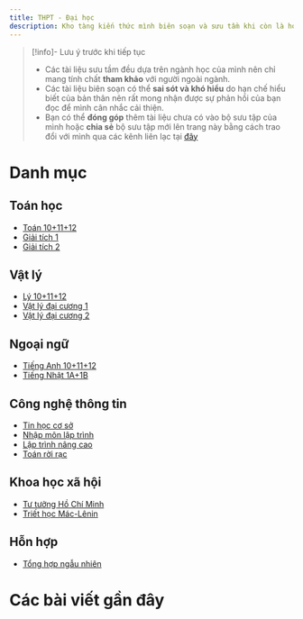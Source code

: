 ```yaml
---
title: THPT - Đại học
description: Kho tàng kiến thức mình biên soạn và sưu tầm khi còn là học sinh, sinh viên. 
---
```


> [!info]- Lưu ý trước khi tiếp tục
> - Các tài liệu sưu tầm đều dựa trên ngành học của mình nên chỉ mang tính chất **tham khảo** với người ngoài ngành.
> - Các tài liệu biên soạn có thể **sai sót và khó hiểu** do hạn chế hiểu biết của bản thân nên rất mong nhận được sự phản hồi của bạn đọc để mình cân nhắc cải thiện.
> - Bạn có thể **đóng góp** thêm tài liệu chưa có vào bộ sưu tập của mình hoặc **chia sẻ** bộ sưu tập mới lên trang này bằng cách trao đổi với mình qua các kênh liên lạc tại <a href="#footer">đây</a>

# Danh mục

## Toán học
- [Toán 10+11+12](https://drive.google.com/drive/folders/1-qYYv-LNpEqtF8BAvRFYpUHCVd1TkFnW?usp=sharing)
- [Giải tích 1](https://drive.google.com/drive/folders/1jYSeXKwBdG_kN-uKDMtaw8HjOTXij8T_?usp=sharing)
- [Giải tích 2](https://drive.google.com/drive/folders/1jdeJeeMBYHd4QWXJc-IueZuoVrH9oGdP?usp=sharing)

## Vật lý
- [Lý 10+11+12](https://drive.google.com/drive/folders/1UHnTsV-s52TuSr5_ZhKSogYBwEcfhfFH?usp=sharing)
- [Vật lý đại cương 1](https://drive.google.com/drive/folders/1t335FufspUvykw9GwpiRaOudYoosM4Jy?usp=sharing)
- [Vật lý đại cương 2](https://drive.google.com/drive/folders/1t3HvlHNsb6p-zrME6re_YzmlVNZQQrOg?usp=sharing)

## Ngoại ngữ
- [Tiếng Anh 10+11+12](https://drive.google.com/drive/folders/14GbftHNfF400e6MC8WNPmZpt5bv69Jcs?usp=sharing)
- [Tiếng Nhật 1A+1B](https://drive.google.com/drive/folders/11S6oC67DxUMxqUer43dn543IPgPzxDaB?usp=sharing)

## Công nghệ thông tin
- [Tin học cơ sở](https://drive.google.com/drive/folders/11363rgCiUozDZxqQPTU9__QkPgtvE6CT?usp=sharing)
- [Nhập môn lập trình](https://drive.google.com/drive/folders/10xqjd4lVblO9jVNaA-ftEBSfCUIevPg-?usp=sharing)
- [Lập trình nâng cao](https://drive.google.com/drive/folders/10xiI8ofENTTuoniCROFaZV8vPute0J7O?usp=sharing)
- [Toán rời rạc](https://drive.google.com/drive/folders/1jqh1XDAy-IMVbbcYck6yolbpEzbqeTCV?usp=sharing)

## Khoa học xã hội
- [Tư tưởng Hồ Chí Minh](https://drive.google.com/drive/folders/1IU6sq9EwU9SuburBi6Pt1LOctGF3jLJq?usp=sharing)
- [Triết học Mác-Lênin](https://drive.google.com/drive/folders/13DIA59CibNYqCYUQZBwFmV-uP30CSLpM?usp=sharing)

## Hỗn hợp
- [Tổng hợp ngẫu nhiên](https://drive.google.com/drive/folders/1aGjz73E8bqIkpkWLGwv7UtNtaJPgcXEZ?usp=sharing)

# Các bài viết gần đây
